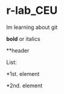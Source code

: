 # r-lab_CEU
Im learning about git

**bold** or italics


**header

List:

*1st. element

*2nd. element
